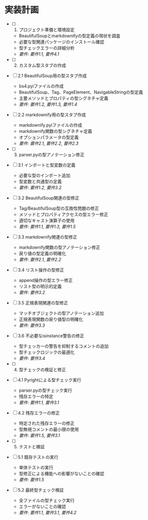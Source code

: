 # 実装計画

- [ ] 1. プロジェクト準備と環境設定
  - BeautifulSoupとmarkdownifyの型定義の現状を調査
  - 必要な型関連パッケージのインストール確認
  - 型チェックエラーの詳細分析
  - _要件: 要件1.1, 要件4.1_

- [ ] 2. カスタム型スタブの作成
- [ ] 2.1 BeautifulSoup用の型スタブ作成
  - bs4.pyiファイルの作成
  - BeautifulSoup、Tag、PageElement、NavigableStringの型定義
  - 主要メソッドとプロパティの型シグネチャ定義
  - _要件: 要件1.2, 要件1.3, 要件1.4_

- [ ] 2.2 markdownify用の型スタブ作成
  - markdownify.pyiファイルの作成
  - markdownify関数の型シグネチャ定義
  - オプションパラメータの型定義
  - _要件: 要件2.1, 要件2.2, 要件2.3_

- [ ] 3. parser.pyの型アノテーション修正
- [ ] 3.1 インポートと型変数の定義
  - 必要な型のインポート追加
  - 型変数と共通型の定義
  - _要件: 要件1.2, 要件3.2_

- [ ] 3.2 BeautifulSoup関連の型修正
  - Tag/BeautifulSoup型の互換性問題の修正
  - メソッドとプロパティアクセスの型エラー修正
  - 適切なキャスト演算子の使用
  - _要件: 要件1.1, 要件1.3, 要件1.5_

- [ ] 3.3 markdownify関連の型修正
  - markdownify関数の型アノテーション修正
  - 戻り値の型定義の明確化
  - _要件: 要件2.1, 要件2.2_

- [ ] 3.4 リスト操作の型修正
  - append操作の型エラー修正
  - リスト型の明示的定義
  - _要件: 要件3.2_

- [ ] 3.5 正規表現関連の型修正
  - マッチオブジェクトの型アノテーション追加
  - 正規表現関数の戻り値型の明確化
  - _要件: 要件3.3_

- [ ] 3.6 不必要なisinstance警告の修正
  - 型チェッカーの警告を抑制するコメントの追加
  - 型チェックロジックの最適化
  - _要件: 要件3.4_

- [ ] 4. 型チェックの検証と修正
- [ ] 4.1 Pyrightによる型チェック実行
  - parser.pyの型チェック実行
  - 残存エラーの特定
  - _要件: 要件1.1, 要件3.1_

- [ ] 4.2 残存エラーの修正
  - 特定された残存エラーの修正
  - 型無視コメントの最小限の使用
  - _要件: 要件1.5, 要件3.1_

- [ ] 5. テストと検証
- [ ] 5.1 既存テストの実行
  - 単体テストの実行
  - 型修正による機能への影響がないことの確認
  - _要件: 要件1.5_

- [ ] 5.2 最終型チェック検証
  - 全ファイルの型チェック実行
  - エラーがないことの確認
  - _要件: 要件1.1, 要件3.1, 要件4.2_
